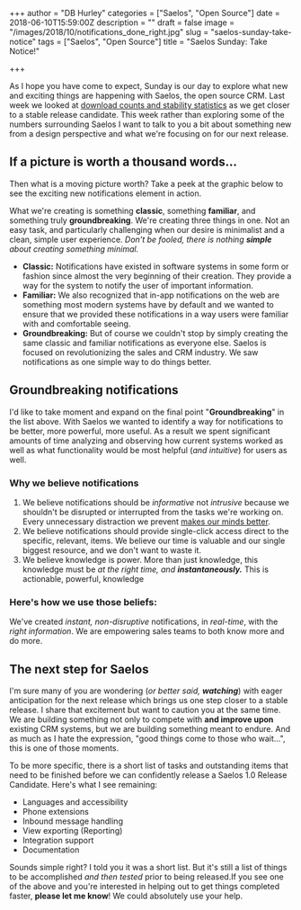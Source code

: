 +++
author = "DB Hurley"
categories = ["Saelos", "Open Source"]
date = 2018-06-10T15:59:00Z
description = ""
draft = false
image = "/images/2018/10/notifications_done_right.jpg"
slug = "saelos-sunday-take-notice"
tags = ["Saelos", "Open Source"]
title = "Saelos Sunday: Take Notice!"

+++


As I hope you have come to expect, Sunday is our day to explore what new and exciting things are happening with Saelos, the open source CRM. Last week we looked at [download counts and stability statistics](http://dbhurley.com/saelos-sunday-stuff/) as we get closer to a stable release candidate. This week rather than exploring some of the numbers surrounding Saelos I want to talk to you a bit about something new from a design perspective and what we're focusing on for our next release.

## If a picture is worth a thousand words...

Then what is a moving picture worth? Take a peek at the graphic below to see the exciting new notifications element in action.

What we're creating is something **classic**, something **familiar**, and something truly **groundbreaking**. We're creating three things in one. Not an easy task, and particularly challenging when our desire is minimalist and a clean, simple user experience.  _Don't be fooled, there is nothing **simple** about creating something minimal._

* **Classic:** Notifications have existed in software systems in some form or fashion since almost the very beginning of their creation. They provide a way for the system to notify the user of important information.
* **Familiar:** We also recognized that in-app notifications on the web are something most modern systems have by default and we wanted to ensure that we provided these notifications in a way users were familiar with and comfortable seeing.
* **Groundbreaking:** But of course we couldn't stop by simply creating the same classic and familiar notifications as everyone else. Saelos is focused on revolutionizing the sales and CRM industry. We saw notifications as one simple way to do things better.

## Groundbreaking notifications

I'd like to take moment and expand on the final point "**Groundbreaking**" in the list above. With Saelos we wanted to identify a way for notifications to be better, more powerful, more useful. As a result we spent significant amounts of time analyzing and observing how current systems worked as well as what functionality would be most helpful (_and intuitive_) for users as well.

### Why we believe notifications

1. We believe notifications should be _informative_ not _intrusive_ because we shouldn't be disrupted or interrupted from the tasks we're working on. Every unnecessary distraction we prevent [makes our minds better](https://www.forbes.com/sites/travisbradberry/2014/10/08/multitasking-damages-your-brain-and-career-new-studies-suggest/#28bf4b4556ee).
2. We believe notifications should provide single-click access direct to the specific, relevant, items. We believe our time is valuable and our single biggest resource, and we don't want to waste it.
3. We believe knowledge is power. More than just knowledge, this knowledge must be _at the right time, and **instantaneously.**_ This is actionable, powerful, knowledge

### Here's how we use those beliefs:

We've created _instant, non-disruptive_ notifications, in _real-time_, with the _right_  _information_. We are empowering sales teams to both know more and do more.

## The next step for Saelos

I'm sure many of you are wondering (_or better said, **watching**_) with eager anticipation for the next release which brings us one step closer to a stable release. I share that excitement but want to caution you at the same time. We are building something not only to compete with **and improve upon** existing CRM systems, but we are building something meant to endure. And as much as I hate the expression, "good things come to those who wait...", this is one of those moments.

To be more specific, there is a short list of tasks and outstanding items that need to be finished before we can confidently release a Saelos 1.0 Release Candidate. Here's what I see remaining:

* Languages and accessibility
* Phone extensions
* Inbound message handling
* View exporting (Reporting)
* Integration support
* Documentation

Sounds simple right? I told you it was a short list. But it's still a list of things to be accomplished _and then tested_ prior to being released.If you see one of the above and you're interested in helping out to get things completed faster, **please let me know**! We could absolutely use your help.


